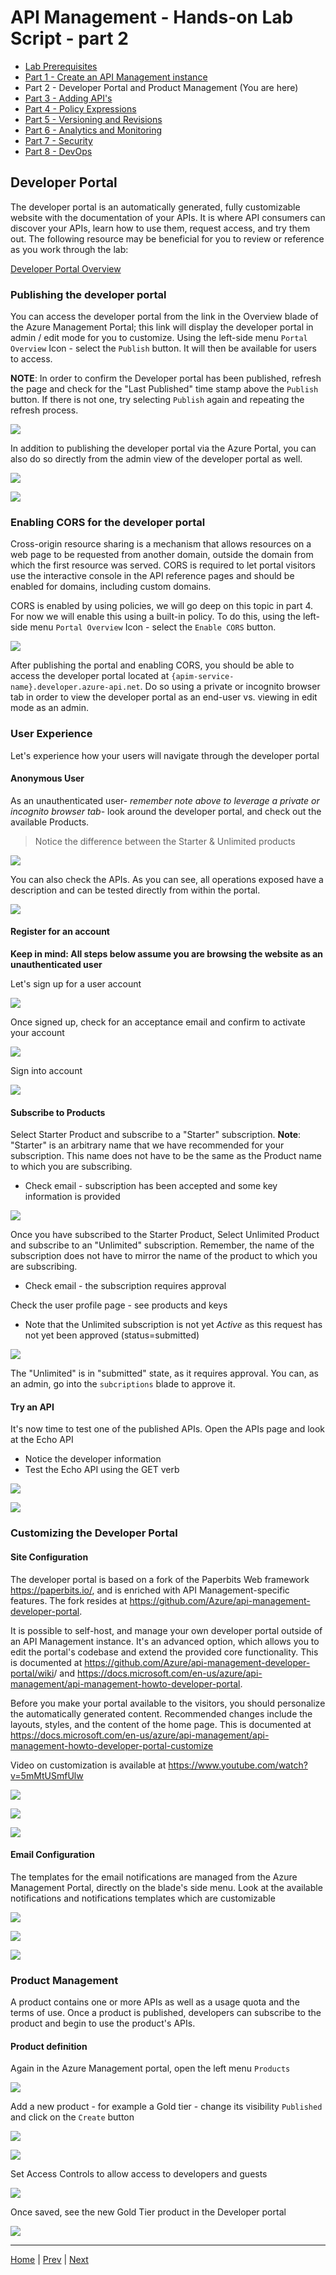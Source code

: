 # API Management - Hands-on Lab Script - part 2

- [Lab Prerequisites](apimanagement-prerequisites.md)
- [Part 1 - Create an API Management instance](apimanagement-1.md) 
- Part 2 - Developer Portal and Product Management (You are here)
- [Part 3 - Adding API's](apimanagement-3.md)
- [Part 4 - Policy Expressions](apimanagement-4.md)
- [Part 5 - Versioning and Revisions](apimanagement-5.md)
- [Part 6 - Analytics and Monitoring](apimanagement-6.md)
- [Part 7 - Security](apimanagement-7.md)
- [Part 8 - DevOps](apimanagement-8.md)

## Developer Portal

The developer portal is an automatically generated, fully customizable website with the documentation of your APIs. It is where API consumers can discover your APIs, learn how to use them, request access, and try them out. The following resource may be beneficial for you to review or reference as you work through the lab:

[Developer Portal Overview](https://docs.microsoft.com/en-us/azure/api-management/api-management-howto-developer-portal)

### Publishing the developer portal

You can access the developer portal from the link in the Overview blade of the Azure Management Portal; this link will display the developer portal in admin / edit mode for you to customize. Using the left-side menu `Portal Overview` Icon - select the `Publish` button.  It will then be available for users to access. 

**NOTE**: In order to confirm the Developer portal has been published, refresh the page and check for the "Last Published" time stamp above the `Publish` button. If there is not one, try selecting `Publish` again and repeating the refresh process.

![](Images/apim-developerportal-publish.png)

In addition to publishing the developer portal via the Azure Portal, you can also do so directly from the admin view of the developer portal as well. 

![](Images/apim-developerportal-opstab.png) 

![](Images/apim-developerportal-adminpublish.png)

### Enabling CORS for the developer portal

Cross-origin resource sharing is a mechanism that allows resources on a web page to be requested from another domain, outside the domain from which the first resource was served. CORS is required to let portal visitors use the interactive console in the API reference pages and should be enabled for domains, including custom domains.

CORS is enabled by using policies, we will go deep on this topic in part 4. For now we will enable this using a built-in policy. To do this, using the left-side menu `Portal Overview` Icon - select the `Enable CORS` button.

![](Images/apim-developerportal-CORS.png)

After publishing the portal and enabling CORS, you should be able to access the developer portal located at `{apim-service-name}.developer.azure-api.net`. Do so using a private or incognito browser tab in order to view the developer portal as an end-user vs. viewing in edit mode as an admin.

### User Experience

Let's experience how your users will navigate through the developer portal

#### Anonymous User

As an unauthenticated user- *remember note above to leverage a private or incognito browser tab*- look around the developer portal, and check out the available Products.

> Notice the difference between the Starter & Unlimited products

![](Images/APIMDevPortalProducts.png)

You can also check the APIs. As you can see, all operations exposed have a description and can be tested directly from within the portal.

![](Images/APIMDevPortalAPIs.png)

#### Register for an account
**Keep in mind: All steps below assume you are browsing the website as an unauthenticated user**

Let's sign up for a user account

![](Images/APIMDevSignup.png)

Once signed up, check for an acceptance email and confirm to activate your account

![](Images/APIMDevSignupEmail.png)

Sign into account

![](Images/APIMDevSignin.png)

#### Subscribe to Products 

Select Starter Product and subscribe to a "Starter" subscription. **Note**: "Starter" is an arbitrary name that we have recommended for your subscription. This name does not have to be the same as the Product name to which you are subscribing. 
  - Check email - subscription has been accepted and some key information is provided

![](Images/APIMDevSubscribe.png)

Once you have subscribed to the Starter Product, Select Unlimited Product and subscribe to an "Unlimited" subscription. Remember, the name of the subscription does not have to mirror the name of the product to which you are subscribing. 
  - Check email - the subscription requires approval 

Check the user profile page - see products and keys
  - Note that the Unlimited subscription is not yet *Active* as this request has not yet been approved (status=submitted)

![](Images/APIMDevSubscribe2.png)

The "Unlimited" is in "submitted" state, as it requires approval. You can, as an admin, go into the `subcriptions` blade to approve it.

#### Try an API

It's now time to test one of the published APIs. Open the APIs page and look at the Echo API
  - Notice the developer information
  - Test the Echo API using the GET verb 

![](Images/APIM-TryEchoAPI.png)

![](Images/APIM-TryEchoAPIPart2.png)

### Customizing the Developer Portal

#### Site Configuration

The developer portal is based on a fork of the Paperbits Web framework <https://paperbits.io/>, and is enriched with API Management-specific features.  The fork resides at <https://github.com/Azure/api-management-developer-portal>.

It is possible to self-host, and manage your own developer portal outside of an API Management instance. It's an advanced option, which allows you to edit the portal's codebase and extend the provided core functionality. This is documented at <https://github.com/Azure/api-management-developer-portal/wiki>/ and <https://docs.microsoft.com/en-us/azure/api-management/api-management-howto-developer-portal>.

Before you make your portal available to the visitors, you should personalize the automatically generated content. Recommended changes include the layouts, styles, and the content of the home page. This is documented at <https://docs.microsoft.com/en-us/azure/api-management/api-management-howto-developer-portal-customize>

Video on customization is available at <https://www.youtube.com/watch?v=5mMtUSmfUlw>

![](Images/APIMDevConfig.png)

![](Images/APIDevConfig2.png)

![](Images/APIMDevStyles.png)

#### Email Configuration

The templates for the email notifications are managed from the Azure Management Portal, directly on the blade's side menu.
Look at the available notifications and notifications templates which are customizable

![](Images/APIMNotifications.png)

![](Images/APIMNotificationTemplates.png)

![](Images/APIMNotificationEdit.png)


### Product Management

A product contains one or more APIs as well as a usage quota and the terms of use. Once a product is published, developers can subscribe to the product and begin to use the product's APIs.

#### Product definition

Again in the Azure Management portal, open the left menu `Products `

![](Images/APIMProductList.png)

Add a new product - for example a Gold tier - change its visibility `Published` and click on the `Create` button

![](Images/APIMAddProduct.png)

![](Images/APIMAddProduct-ProductView.png)

Set Access Controls to allow access to developers and guests

![](Images/AddProductsAccessControl.png)

Once saved, see the new Gold Tier product in the Developer portal

![](Images/ProductAddedToDevPortal.png)

---
[Home](README.md) | [Prev](apimanagement-1.md) | [Next](apimanagement-3.md)